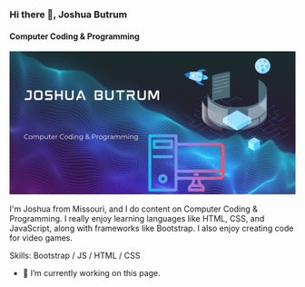 ### Hi there 👋, Joshua Butrum
#### Computer Coding & Programming
![Computer Coding & Programming](https://github.com/JoshuaButrum/JoshuaButrum/blob/main/Joshua.jpg)

I'm Joshua from Missouri, and I do content on Computer Coding & Programming. I really enjoy learning languages like HTML, CSS, and JavaScript, along with frameworks like Bootstrap. I also enjoy creating code for video games.

Skills: Bootstrap / JS / HTML / CSS

- 🔭 I’m currently working on this page. 
